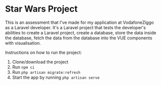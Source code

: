# Star Wars Project

This is an assessment that I've made for my application at VodafoneZiggo as a Laravel developer. It's a Laravel project that tests the developer's abilities to create a Laravel project, create a database, store the data inside the database, fetch the data from the database into the VUE components with visualisation.

Instructions on how to run the project:
1. Clone/download the project
2. Run `npm ci`
3. Run `php artisan migrate:refresh`
4. Start the app by running `php artisan serve`
